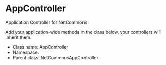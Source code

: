 AppController
===============

Application Controller for NetCommons

Add your application-wide methods in the class below, your controllers
will inherit them.


* Class name: AppController
* Namespace: 
* Parent class: NetCommonsAppController








